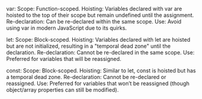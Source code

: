 var:
Scope: Function-scoped.
Hoisting: Variables declared with var are hoisted to the top of their scope but remain undefined until the assignment.
Re-declaration: Can be re-declared within the same scope.
Use: Avoid using var in modern JavaScript due to its quirks.

let:
Scope: Block-scoped.
Hoisting: Variables declared with let are hoisted but are not initialized, resulting in a "temporal dead zone" until the declaration.
Re-declaration: Cannot be re-declared in the same scope.
Use: Preferred for variables that will be reassigned.

const:
Scope: Block-scoped.
Hoisting: Similar to let, const is hoisted but has a temporal dead zone.
Re-declaration: Cannot be re-declared or reassigned.
Use: Preferred for variables that won’t be reassigned (though object/array properties can still be modified).
